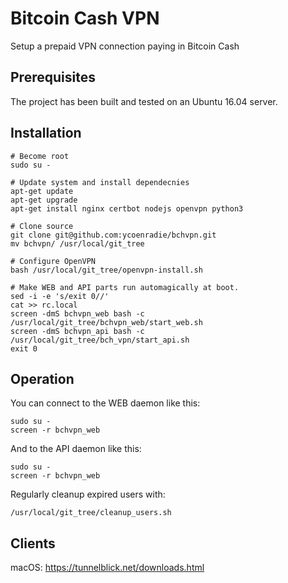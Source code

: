 # Bitcoin Cash VPN
Setup a prepaid VPN connection paying in Bitcoin Cash 

## Prerequisites
The project has been built and tested on an Ubuntu 16.04 server.

## Installation
```
# Become root
sudo su -

# Update system and install dependecnies
apt-get update
apt-get upgrade
apt-get install nginx certbot nodejs openvpn python3

# Clone source
git clone git@github.com:ycoenradie/bchvpn.git
mv bchvpn/ /usr/local/git_tree

# Configure OpenVPN
bash /usr/local/git_tree/openvpn-install.sh

# Make WEB and API parts run automagically at boot.
sed -i -e 's/exit 0//'
cat >> rc.local
screen -dmS bchvpn_web bash -c /usr/local/git_tree/bchvpn_web/start_web.sh
screen -dmS bchvpn_api bash -c /usr/local/git_tree/bch_vpn/start_api.sh
exit 0
```

## Operation
You can connect to the WEB daemon like this:
```
sudo su -
screen -r bchvpn_web
```

And to the API daemon like this:
```
sudo su -
screen -r bchvpn_web
```

Regularly cleanup expired users with:
```
/usr/local/git_tree/cleanup_users.sh
```

## Clients
macOS: https://tunnelblick.net/downloads.html

